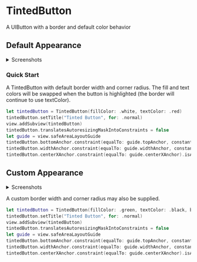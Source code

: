 # TintedButton

A UIButton with a border and default color behavior

## Default Appearance

<details>
<summary>Screenshots</summary>

<img src="simpleTintedButton.png" width="200">

</details>

### Quick Start

A TintedButton with default border width and corner radius. The fill and text colors will be swapped when the button is highlighted (the border will continue to use textColor).
```swift
let tintedButton = TintedButton(fillColor: .white, textColor: .red)
tintedButton.setTitle("Tinted Button", for: .normal)
view.addSubview(tintedButton)
tintedButton.translatesAutoresizingMaskIntoConstraints = false
let guide = view.safeAreaLayoutGuide
tintedButton.bottomAnchor.constraint(equalTo: guide.topAnchor, constant: 20).isActive = true
tintedButton.widthAnchor.constraint(equalTo: guide.widthAnchor, constant: -40).isActive = true
tintedButton.centerXAnchor.constraint(equalTo: guide.centerXAnchor).isActive = true
```

## Custom Appearance

<details>
<summary>Screenshots</summary>

<img src="advancedTintedButton.png" width="200">

</details>

A custom border width and corner radius may also be supplied.

```swift
let tintedButton = TintedButton(fillColor: .green, textColor: .black, buttonCornerRadius: 10.0, buttonBorderWidth: 4.0)
tintedButton.setTitle("Tinted Button", for: .normal)
view.addSubview(tintedButton)
tintedButton.translatesAutoresizingMaskIntoConstraints = false
let guide = view.safeAreaLayoutGuide
tintedButton.bottomAnchor.constraint(equalTo: guide.topAnchor, constant: 20).isActive = true
tintedButton.widthAnchor.constraint(equalTo: guide.widthAnchor, constant: -40).isActive = true
tintedButton.centerXAnchor.constraint(equalTo: guide.centerXAnchor).isActive = true
```
